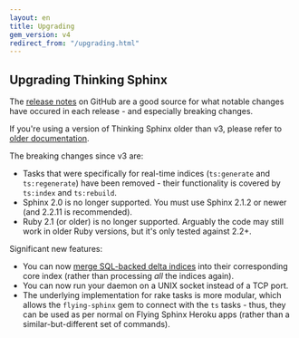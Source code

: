 ```yaml
---
layout: en
title: Upgrading
gem_version: v4
redirect_from: "/upgrading.html"
---
```


## Upgrading Thinking Sphinx

The [release notes](https://github.com/pat/thinking-sphinx/releases) on GitHub are a good source for what notable changes have occured in each release - and especially breaking changes.

If you're using a version of Thinking Sphinx older than v3, please refer to [older documentation](../v3/upgrading.html).

The breaking changes since v3 are:

* Tasks that were specifically for real-time indices (`ts:generate` and `ts:regenerate`) have been removed - their functionality is covered by `ts:index` and `ts:rebuild`.
* Sphinx 2.0 is no longer supported. You must use Sphinx 2.1.2 or newer (and 2.2.11 is recommended).
* Ruby 2.1 (or older) is no longer supported. Arguably the code may still work in older Ruby versions, but it's only tested against 2.2+.

Significant new features:

* You can now [merge SQL-backed delta indices](deltas.html#merging-delta-indices) into their corresponding core index (rather than processing _all_ the indices again).
* You can now run your daemon on a UNIX socket instead of a TCP port.
* The underlying implementation for rake tasks is more modular, which allows the `flying-sphinx` gem to connect with the `ts` tasks - thus, they can be used as per normal on Flying Sphinx Heroku apps (rather than a similar-but-different set of commands).
